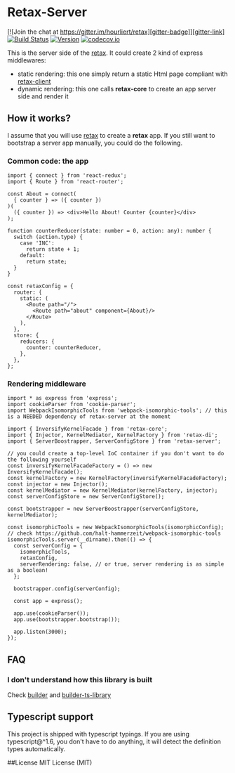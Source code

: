 # Retax-Server

[![Join the chat at https://gitter.im/hourliert/retax][gitter-badge]][gitter-link]
[![Build Status][travis-badge]][travis-link]
[![Version][version-badge]][version-link]
[![codecov.io][codecov-badge]][codecov-link]

This is the server side of the [retax](https://github.com/retaxJS/retax).
It could create 2 kind of express middlewares:
* static rendering: this one simply return a static Html page compliant with [retax-client](https://github.com/retaxJS/retax-client)
* dynamic rendering: this one calls **retax-core** to create an app server side and render it


## How it works?

I assume that you will use [retax](https://github.com/retaxJS/retax) to create a **retax** app.
If you still want to bootstrap a server app manually, you could do the following.

### Common code: the app
```tsx
import { connect } from 'react-redux';
import { Route } from 'react-router';

const About = connect(
  { counter } => ({ counter })
)(
  ({ counter }) => <div>Hello About! Counter {counter}</div>
);

function counterReducer(state: number = 0, action: any): number {
  switch (action.type) {
    case 'INC':
      return state + 1;
    default:
      return state;
  }
}

const retaxConfig = {
  router: {
    static: (
      <Route path="/">
        <Route path="about" component={About}/>
      </Route>
    ),
  },
  store: {
    reducers: {
      counter: counterReducer,
    },
  },
};
```

### Rendering middleware

```tsx
import * as express from 'express';
import cookieParser from 'cookie-parser';
import WebpackIsomorphicTools from 'webpack-isomorphic-tools'; // this is a NEEDED dependency of retax-server at the moment

import { InversifyKernelFacade } from 'retax-core';
import { Injector, KernelMediator, KernelFactory } from 'retax-di';
import { ServerBoostrapper, ServerConfigStore } from 'retax-server';

// you could create a top-level IoC container if you don't want to do the following yourself
const inversifyKernelFacadeFactory = () => new InversifyKernelFacade();
const kernelFactory = new KernelFactory(inversifyKernelFacadeFactory);
const injector = new Injector();
const kernelMediator = new KernelMediator(kernelFactory, injector);
const serverConfigStore = new ServerConfigStore();

const bootstrapper = new ServerBoostrapper(serverConfigStore, kernelMediator);

const isomorphicTools = new WebpackIsomorphicTools(isomorphicConfig); // check https://github.com/halt-hammerzeit/webpack-isomorphic-tools
isomorphicTools.server(__dirname).then(() => {
  const serverConfig = {
    isomorphicTools,
    retaxConfig,
    serverRendering: false, // or true, server rendering is as simple as a boolean!
  };

  bootstrapper.config(serverConfig);

  const app = express();

  app.use(cookieParser());
  app.use(bootstrapper.bootstrap());

  app.listen(3000);
});

```


## FAQ
### I don't understand how this library is built
Check [builder][builder-link] and [builder-ts-library][builder-ts-library-link]


## Typescript support
This project is shipped with typescript typings.
If you are using typescript@^1.6, you don't have to do anything, it will detect the definition types automatically.


##License
MIT License (MIT)


[gitter-badge]: https://badges.gitter.im/retaxJS/retax.svg
[gitter-link]: https://gitter.im/retaxJS/retax?utm_source=badge&utm_medium=badge&utm_campaign=pr-badge&utm_content=badge
[travis-badge]: https://travis-ci.org/retaxJS/retax-server.svg?branch=master
[travis-link]: https://travis-ci.org/retaxJS/retax-server
[version-badge]: https://badge.fury.io/js/retax-server.svg
[version-link]: https://badge.fury.io/js/retax-server
[codecov-badge]: https://codecov.io/github/retaxJS/retax-server/coverage.svg?branch=master
[codecov-link]: https://codecov.io/github/retaxJS/retax-server?branch=master
[builder-link]: http://builder.formidable.com/
[builder-ts-library-link]: https://github.com/hourliert/builder-ts-library

